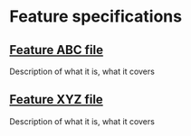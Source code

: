 Feature specifications
======================

[Feature ABC file](Filename.feature)
------------------------------------

Description of what it is, what it covers

[Feature XYZ file](Filename.feature)
------------------------------------

Description of what it is, what it covers
